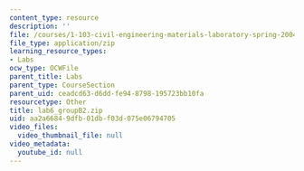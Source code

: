 ```yaml
---
content_type: resource
description: ''
file: /courses/1-103-civil-engineering-materials-laboratory-spring-2004/aa2a66849dfb01dbf03d075e06794705_lab6_groupB2.zip
file_type: application/zip
learning_resource_types:
- Labs
ocw_type: OCWFile
parent_title: Labs
parent_type: CourseSection
parent_uid: ceadcd63-d6dd-fe94-8798-195723bb10fa
resourcetype: Other
title: lab6_groupB2.zip
uid: aa2a6684-9dfb-01db-f03d-075e06794705
video_files:
  video_thumbnail_file: null
video_metadata:
  youtube_id: null
---
```

